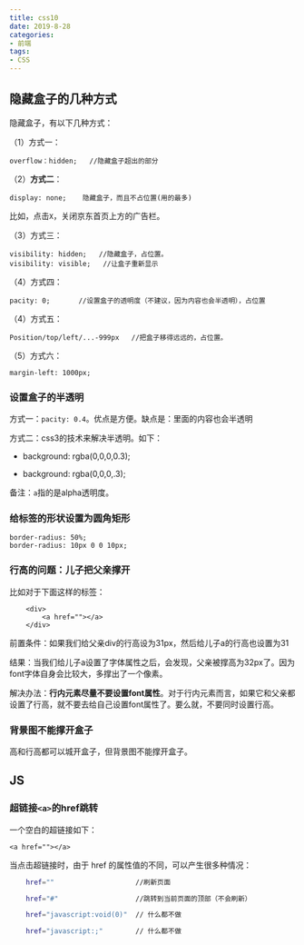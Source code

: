 ```yaml
---
title: css10
date: 2019-8-28
categories: 
- 前端
tags: 
- CSS
---
```



## 隐藏盒子的几种方式

隐藏盒子，有以下几种方式：

（1）方式一：

```
overflow：hidden;   //隐藏盒子超出的部分
```


（2）**方式二**：

```
display: none;	  隐藏盒子，而且不占位置(用的最多)
```

比如，点击`X`，关闭京东首页上方的广告栏。

（3）方式三：

```
visibility: hidden;   //隐藏盒子，占位置。
visibility: visible;   //让盒子重新显示

```

（4）方式四：

```
pacity: 0;       //设置盒子的透明度（不建议，因为内容也会半透明），占位置
```


（4）方式五：

```
Position/top/left/...-999px   //把盒子移得远远的，占位置。
```

（5）方式六：

```
margin-left: 1000px;
```



### 设置盒子的半透明

方式一：`pacity: 0.4`。优点是方便。缺点是：里面的内容也会半透明


方式二：css3的技术来解决半透明。如下：

- background: rgba(0,0,0,0.3);

- background: rgba(0,0,0,.3);

备注：`a`指的是alpha透明度。


### 给标签的形状设置为圆角矩形

```
border-radius: 50%;
border-radius: 10px 0 0 10px;
```


### 行高的问题：儿子把父亲撑开

比如对于下面这样的标签：

```
	<div>
		<a href=""></a>
	</div>

```


前置条件：如果我们给父亲div的行高设为31px，然后给儿子a的行高也设置为31

结果：当我们给儿子a设置了字体属性之后，会发现，父亲被撑高为32px了。因为font字体自身会比较大，多撑出了一个像素。

解决办法：**行内元素尽量不要设置font属性**。对于行内元素而言，如果它和父亲都设置了行高，就不要去给自己设置font属性了。要么就，不要同时设置行高。


### 背景图不能撑开盒子

高和行高都可以城开盒子，但背景图不能撑开盒子。







## JS

### 超链接`<a>`的href跳转

一个空白的超链接如下：

```
<a href=""></a>
```

当点击超链接时，由于 href 的属性值的不同，可以产生很多种情况：

```bash
	href=""                    //刷新页面

	href="#"                   //跳转到当前页面的顶部（不会刷新）

	href="javascript:void(0)"  // 什么都不做

	href="javascript:;"        // 什么都不做

```

